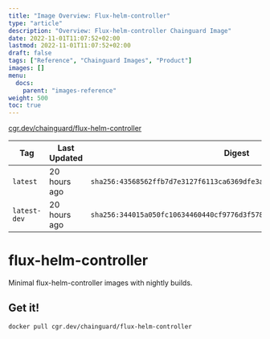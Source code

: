 ```yaml
---
title: "Image Overview: Flux-helm-controller"
type: "article"
description: "Overview: Flux-helm-controller Chainguard Image"
date: 2022-11-01T11:07:52+02:00
lastmod: 2022-11-01T11:07:52+02:00
draft: false
tags: ["Reference", "Chainguard Images", "Product"]
images: []
menu:
  docs:
    parent: "images-reference"
weight: 500
toc: true
---
```


[cgr.dev/chainguard/flux-helm-controller](https://github.com/chainguard-images/images/tree/main/images/flux-helm-controller)

| Tag          | Last Updated | Digest                                                                    |
|--------------|--------------|---------------------------------------------------------------------------|
| `latest`     | 20 hours ago | `sha256:43568562ffb7d7e3127f6113ca6369dfe3a44c6f5f9042a4d2343cbac6389c1a` |
| `latest-dev` | 20 hours ago | `sha256:344015a050fc10634460440cf9776d3f578f99119f15bdad624ec5054e9de10f` |

# flux-helm-controller

Minimal flux-helm-controller images with nightly builds.

## Get it!

```shell
docker pull cgr.dev/chainguard/flux-helm-controller
```